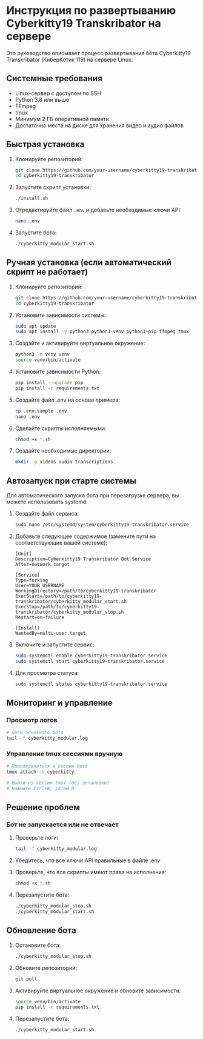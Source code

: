 # Инструкция по развертыванию Cyberkitty19 Transkribator на сервере

Это руководство описывает процесс развертывания бота Cyberkitty19 Transkribator (КиберКотик 119) на сервере Linux.

## Системные требования

- Linux-сервер с доступом по SSH
- Python 3.8 или выше
- FFmpeg
- tmux
- Минимум 2 ГБ оперативной памяти
- Достаточно места на диске для хранения видео и аудио файлов

## Быстрая установка

1. Клонируйте репозиторий:
   ```bash
   git clone https://github.com/your-username/cyberkitty19-transkribator.git
   cd cyberkitty19-transkribator
   ```

2. Запустите скрипт установки:
   ```bash
   ./install.sh
   ```

3. Отредактируйте файл `.env` и добавьте необходимые ключи API:
   ```bash
   nano .env
   ```

4. Запустите бота:
   ```bash
   ./cyberkitty_modular_start.sh
   ```

## Ручная установка (если автоматический скрипт не работает)

1. Клонируйте репозиторий:
   ```bash
   git clone https://github.com/your-username/cyberkitty19-transkribator.git
   cd cyberkitty19-transkribator
   ```

2. Установите зависимости системы:
   ```bash
   sudo apt update
   sudo apt install -y python3 python3-venv python3-pip ffmpeg tmux
   ```

3. Создайте и активируйте виртуальное окружение:
   ```bash
   python3 -m venv venv
   source venv/bin/activate
   ```

4. Установите зависимости Python:
   ```bash
   pip install --upgrade pip
   pip install -r requirements.txt
   ```

5. Создайте файл .env на основе примера:
   ```bash
   cp .env.sample .env
   nano .env
   ```

6. Сделайте скрипты исполняемыми:
   ```bash
   chmod +x *.sh
   ```

7. Создайте необходимые директории:
   ```bash
   mkdir -p videos audio transcriptions
   ```

## Автозапуск при старте системы

Для автоматического запуска бота при перезагрузке сервера, вы можете использовать systemd.

1. Создайте файл сервиса:
   ```bash
   sudo nano /etc/systemd/system/cyberkitty19-transkribator.service
   ```

2. Добавьте следующее содержимое (замените пути на соответствующие вашей системе):
   ```
   [Unit]
   Description=Cyberkitty19 Transkribator Bot Service
   After=network.target

   [Service]
   Type=forking
   User=YOUR_USERNAME
   WorkingDirectory=/path/to/cyberkitty19-transkribator
   ExecStart=/path/to/cyberkitty19-transkribator/cyberkitty_modular_start.sh
   ExecStop=/path/to/cyberkitty19-transkribator/cyberkitty_modular_stop.sh
   Restart=on-failure

   [Install]
   WantedBy=multi-user.target
   ```

3. Включите и запустите сервис:
   ```bash
   sudo systemctl enable cyberkitty19-transkribator.service
   sudo systemctl start cyberkitty19-transkribator.service
   ```

4. Для просмотра статуса:
   ```bash
   sudo systemctl status cyberkitty19-transkribator.service
   ```

## Мониторинг и управление

### Просмотр логов

```bash
# Логи основного бота
tail -f cyberkitty_modular.log
```

### Управление tmux сессиями вручную

```bash
# Присоединиться к сессии бота
tmux attach -t cyberkitty

# Выйти из сессии tmux (без остановки)
# Нажмите Ctrl+B, затем D
```

## Решение проблем

### Бот не запускается или не отвечает

1. Проверьте логи:
   ```bash
   tail -f cyberkitty_modular.log
   ```

2. Убедитесь, что все ключи API правильные в файле .env

3. Проверьте, что все скрипты имеют права на исполнение:
   ```bash
   chmod +x *.sh
   ```

4. Перезапустите бота:
   ```bash
   ./cyberkitty_modular_stop.sh
   ./cyberkitty_modular_start.sh
   ```

## Обновление бота

1. Остановите бота:
   ```bash
   ./cyberkitty_modular_stop.sh
   ```

2. Обновите репозиторий:
   ```bash
   git pull
   ```

3. Активируйте виртуальное окружение и обновите зависимости:
   ```bash
   source venv/bin/activate
   pip install -r requirements.txt
   ```

4. Перезапустите бота:
   ```bash
   ./cyberkitty_modular_start.sh
   ```
